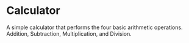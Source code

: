 # Calculator
A simple calculator that performs the four basic arithmetic operations. Addition, Subtraction, Multiplication, and Division.
